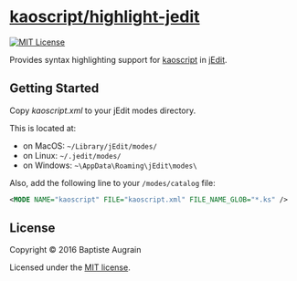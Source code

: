 [kaoscript/highlight-jedit](https://github.com/kaoscript/highlight-jedit)
===============================================================

[![MIT License](http://img.shields.io/badge/license-MIT-blue.svg?style=flat)](https://github.com/kaoscript/atom-language/blob/master/LICENSE)

Provides syntax highlighting support for [kaoscript](https://github.com/kaoscript/kaoscript) in [jEdit](http://www.jedit.org/).

Getting Started
---------------

Copy *kaoscript.xml* to your jEdit modes directory.

This is located at:
- on MacOS: `~/Library/jEdit/modes/`
- on Linux: `~/.jedit/modes/`
- on Windows: `~\AppData\Roaming\jEdit\modes\`


Also, add the following line to your `/modes/catalog` file:
```xml
<MODE NAME="kaoscript" FILE="kaoscript.xml" FILE_NAME_GLOB="*.ks" />
```

License
-------

Copyright &copy; 2016 Baptiste Augrain

Licensed under the [MIT license](http://www.opensource.org/licenses/mit-license.php).